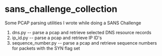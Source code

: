 # sans_challenge_collection
Some PCAP parsing utilities I wrote while doing a SANS Challenge
1.  dns.py -- parse a pcap and retrieve selected DNS resource records
2.  ip_id.py -- parse a pcap and retrieve IP ID's
3.  sequence_number.py -- parse a pcap and retrieve sequence numbers for packets with the SYN flag set
